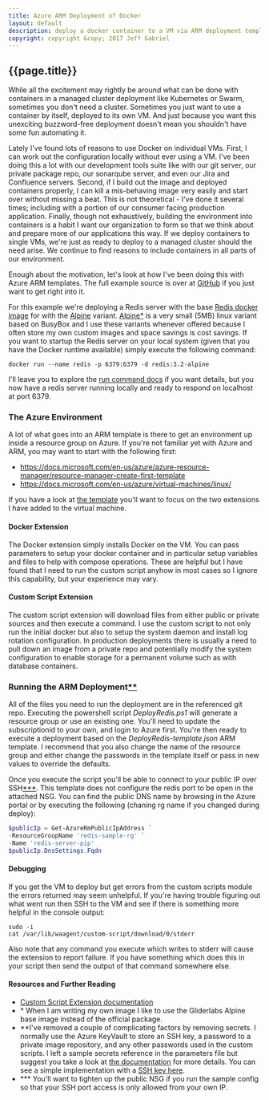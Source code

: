```yaml
---
title: Azure ARM Deployment of Docker
layout: default
description: deploy a docker container to a VM via ARM deployment template
copyright: copyright &copy; 2017 Jeff Gabriel
---
```

## {{page.title}}

While all the excitement may rightly be around what can be done with containers in a managed cluster deployment like Kubernetes or Swarm, sometimes you don't need a cluster. Sometimes you just want to use a container by itself, deployed to its own VM. And just because you want this unexciting buzzword-free deployment doesn't mean you shouldn't have some fun automating it.

Lately I've found lots of reasons to use Docker on individual VMs. First, I can work out the configuration locally without ever using a VM. I've been doing this a lot with our development tools suite like with our git server, our private package repo, our sonarqube server, and even our Jira and Confluence servers. Second, if I build out the image and deployed containers properly, I can kill a mis-behaving image very easily and start over without missing a beat. This is not theoretical - I've done it several times; including with a portion of our consumer facing production application.  Finally, though not exhaustively, building the environment into containers is a habit I want our organization to form so that we think about and prepare more of our applications this way. If we deploy containers to single VMs, we're just as ready to deploy to a managed cluster should the need arise. We continue to find reasons to include containers in all parts of our environment.

Enough about the motivation, let's look at how I've been doing this with Azure ARM templates. The full example source is over at <a href="https://github.com/jeffgabriel/ARMBasedDockerDeploy">GitHub</a> if you just want to get right into it.

For this example we're deploying a Redis server with the base <a href="https://hub.docker.com/_/redis/" target="_blank">Redis docker image</a> for with the <a href="https://hub.docker.com/_/alpine/" target="_blank">Alpine</a> variant. <a href="https://alpinelinux.org/" target="_blank">Alpine</a>[*](#gliderlabs) is a very small (5MB) linux variant based on BusyBox and I use these variants whenever offered because I often store my own custom images and space savings is cost savings.  If you want to startup the Redis server on your local system (given that you have the Docker runtime available) simply execute the following command:

```shell
docker run --name redis -p 6379:6379 -d redis:3.2-alpine
```
I'll leave you to explore the <a href="https://docs.docker.com/engine/reference/run/">run command docs</a> if you want details, but you now have a redis server running locally and ready to respond on localhost at port 6379.

### The Azure Environment
A lot of what goes into an ARM template is there to get an environment up inside a resource group on Azure. If you're not familiar yet with Azure and ARM, you may want to start with the following first:
- <a href="https://docs.microsoft.com/en-us/azure/azure-resource-manager/resource-manager-create-first-template">https://docs.microsoft.com/en-us/azure/azure-resource-manager/resource-manager-create-first-template</a>
- <a href="https://docs.microsoft.com/en-us/azure/virtual-machines/linux/">https://docs.microsoft.com/en-us/azure/virtual-machines/linux/</a>

If you have a look at <a href="https://github.com/jeffgabriel/ARMBasedDockerDeploy/blob/master/DeployRedis-template.json" target="_blank">the template</a> you'll want to focus on the two extensions I have added to the virtual machine.

#### Docker Extension
The Docker extension simply installs Docker on the VM. You can pass parameters to setup your docker container and in particular setup variables and files to help with compose operations. These are helpful but I have found that I need to run the custom script anyhow in most cases so I ignore this capability, but your experience may vary.
#### Custom Script Extension
The custom script extension will download files from either public or private sources and then execute a command. I use the custom script to not only run the initial docker but also to setup the system daemon and install log rotation configuration. In production deployments there is usually a need to pull down an image from a private repo and potentially modify the system configuration to enable storage for a permanent volume such as with database containers.
### Running the ARM Deployment[**](#secrets)
All of the files you need to run the deployment are in the referenced git repo. Executing the powershell script *DeployRedis.ps1* will generate a resource group or use an existing one. You'll need to update the subscriptionid to your own, and login to Azure first. You're then ready to execute a deployment based on the *DeployRedis-template.json* ARM template. I recommend that you also change the name of the resource group and either change the passwords in the template itself or pass in new values to override the defaults.

Once you execute the script you'll be able to connect to your public IP over SSH[***](#sshaccess). This template does not configure the redis port to be open in the attached NSG. You can find the public DNS name by browsing in the Azure portal or by executing the following (chaning rg name if you changed during deploy):
```powershell
$publicIp = Get-AzureRmPublicIpAddress `
-ResourceGroupName 'redis-sample-rg' `
-Name 'redis-server-pip'
$publicIp.DnsSettings.Fqdn
```
#### Debugging
If you get the VM to deploy but get errors from the custom scripts module the errors returned may seem unhelpful.  If you're having trouble figuring out what went run then SSH to the VM and see if there is something more helpful in the console output:
```shell
sudo -i
cat /var/lib/waagent/custom-script/download/0/stderr
```
Also note that any command you execute which writes to stderr will cause the extension to report failure. If you have something which does this in your script then send the output of that command somewhere else.
#### Resources and Further Reading
- <a href="https://docs.microsoft.com/en-us/azure/virtual-machines/linux/extensions-customscript" target="_blank">Custom Script Extension documentation</a>
- <a name="gliderlabs">*</a> When I am writing my own image I like to use the Gliderlabs Alpine base image instead of the official package.
- <a name="secrets">**</a>I've removed a couple of complicating factors by removing secrets. I normally use the Azure KeyVault to store an SSH key, a password to a private image repository, and any other passwords used in the custom scripts. I left a sample secrets reference in the parameters file but suggest you take a look at <a href="https://docs.microsoft.com/en-us/azure/azure-resource-manager/resource-manager-keyvault-parameter" target="_blank">the documentation</a> for more details. You can see a simple implementation with a <a href="https://github.com/Azure/azure-quickstart-templates/blob/master/marketplace-samples/simple-Linux-VM/Simple-Linux-VM-sshPublicKey.json" target="_blank">SSH key here</a>.
- <a name="sshaccess">***</a> You'll want to tighten up the public NSG if you run the sample config so that your SSH port access is only allowed from your own IP.
